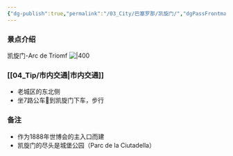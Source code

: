 ```yaml
---
{"dg-publish":true,"permalink":"/03_City/巴塞罗那/凯旋门/","dgPassFrontmatter":true}
---
```


### 景点介绍
凯旋门-Arc de Triomf
![|400](https://obsidan-1314364309.cos.ap-beijing.myqcloud.com/obsidan/20250304002943502.png)

### [[04_Tip/市内交通\|市内交通]]
+ 老城区的东北侧
+ 坐7路公车🚌到凯旋门下车，步行
### 备注
+ 作为1888年世博会的主入口而建
+ 凯旋门的尽头是城堡公园（Parc de la Ciutadella）
